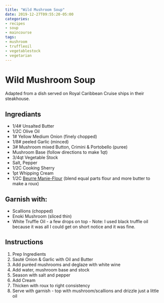 ```yaml
---
title: "Wild Mushroom Soup"
date: 2019-12-27T09:55:20-05:00
categories:
- recipes
- soup
- maincourse
tags: 
- mushroom
- truffleoil
- vegetablestock
- vegetarian
---
```


# Wild Mushroom Soup

Adapted from a dish served on Royal Caribbean Cruise ships in their steakhouse.  

## Ingrediants

* 1/4# Unsalted Butter
* 1/2C Olive Oil
* 1# Yellow Medium Onion (finely chopped)
* 1/8# peeled Garlic (minced)
* 3# Mushroom mixed Button, Crimini & Portobello (puree)
* Mushroom Base (follow directions to make 1qt)
* 3/4qt Vegetable Stock
* Salt, Pepper
* 1/2C Cooking Sherry
* 1pt Whipping Cream
* 1/2C [Beurre Manie-Flour](https://en.wikipedia.org/wiki/Beurre_mani%C3%A9) (blend equal parts flour and more butter to make a roux)

## Garnish with:

* Scallions (chopped)
* Enoki Mushroom (sliced thin)
* White Truffle Oil - a few drops on top - Note: I used black truffle oil because it was all I could get on short notice and it was fine.

## Instructions
1. Prep Ingredients
2. Sauté Onion & Garlic with Oil and Butter
3. Add puréed mushrooms and deglaze with white wine
4. Add water, mushroom base and stock
5. Season with salt and pepper
6. Add Cream
7. Thicken with roux to right consistency
8. Serve with garnish - top with mushroom/scallions and drizzle just a little oil
